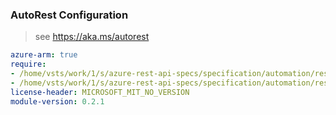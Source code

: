 ### AutoRest Configuration

> see https://aka.ms/autorest

``` yaml
azure-arm: true
require:
- /home/vsts/work/1/s/azure-rest-api-specs/specification/automation/resource-manager/readme.md
- /home/vsts/work/1/s/azure-rest-api-specs/specification/automation/resource-manager/readme.go.md
license-header: MICROSOFT_MIT_NO_VERSION
module-version: 0.2.1
```